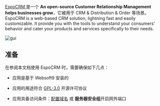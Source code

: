 [EspoCRM ](https://www.espocrm.com/) 是一个 **An open-source Customer Relationship Management helps businesses grow**，它被用于 CRM & Distribution & Order  等场景。EspoCRM is a web-based CRM solution, lightning fast and easily customizable. It provide you with the tools to understand your consumers’ behavior and cater your products and services specifically to their needs.


![gui](http://libs.websoft9.com/Websoft9/DocsPicture/en/espocrm/espocrm-gui-websoft9.jpg)


## 准备

在参阅本文档使用 EspoCRM  时，需要确保如下几点：

- 应用是基于 Websoft9 安装的

- 应用的用途符合 [GPL-3.0](https://opensource.org/licenses/GPL-3.0) 开源许可协议

- 应用具备访问条件：[配置域名](./guide/appsetdomain) 或 **服务器安全组**开启网外端口